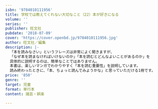 ```yaml
---
isbn: '9784010111956'
title: 学校では教えてくれない大切なこと（22）本が好きになる
volume: ''
series: ''
publisher: 旺文社
pubdate: '2018-07-09'
cover: 'https://cover.openbd.jp/9784010111956.jpg'
author: 旺文社／編集
description: |-
  「本を読みなさい」というフレーズは非常によく聞きますが、
  「なぜ本を読まなければいけないのか」「本を読むとどんなよいことがあるのか」を
  具体的に説明するのは、簡単なことではありません。
  本書は、楽しいマンガでわかりやすく「本を読む重要性」を説明しています。
  読み終わったときに、「本、ちょっと読んでみようかな」と思っていただける1冊です。
price: '850'
genre: ''
target: 児童
format: 単行本
content: 諸芸・娯楽

---
```

